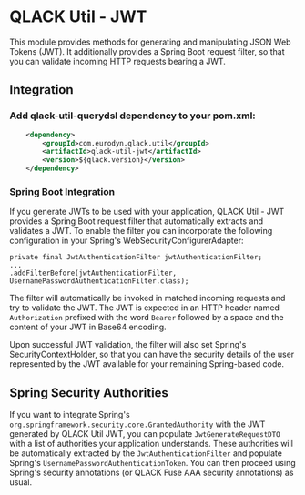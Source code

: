 # QLACK Util - JWT

This module provides methods for generating and manipulating JSON Web Tokens (JWT). It additionally
provides a Spring Boot request filter, so that you can validate incoming HTTP requests bearing a JWT.

## Integration

### Add qlack-util-querydsl dependency to your pom.xml:
```xml
    <dependency>
        <groupId>com.eurodyn.qlack.util</groupId>
        <artifactId>qlack-util-jwt</artifactId>
        <version>${qlack.version}</version>
    </dependency>
```

### Spring Boot Integration
If you generate JWTs to be used with your application, QLACK Util - JWT provides a Spring Boot
request filter that automatically extracts and validates a JWT. To enable the filter you can
incorporate the following configuration in your Spring's WebSecurityConfigurerAdapter:

```
private final JwtAuthenticationFilter jwtAuthenticationFilter;
...
.addFilterBefore(jwtAuthenticationFilter, UsernamePasswordAuthenticationFilter.class);
```

The filter will automatically be invoked in matched incoming requests and try to validate the JWT.
The JWT is expected in an HTTP header named `Authorization` prefixed with the word `Bearer`
followed by a space and the content of your JWT in Base64 encoding.

Upon successful JWT validation, the filter will also set Spring's SecurityContextHolder,
so that you can have the security details of the user represented by the JWT available for your
remaining Spring-based code.

## Spring Security Authorities
If you want to integrate Spring's `org.springframework.security.core.GrantedAuthority` with the JWT
generated by QLACK Util JWT, you can populate `JwtGenerateRequestDTO` with a list of authorities your
application understands. These authorities will be automatically extracted by the `JwtAuthenticationFilter` and populate Spring's `UsernamePasswordAuthenticationToken`. You can then
proceed using Spring's security annotations (or QLACK Fuse AAA security annotations) as usual.